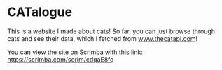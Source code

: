 # CATalogue

This is a website I made about cats! So far, you can just browse through cats and see their data, which I fetched from www.thecatapi.com!

You can view the site on Scrimba with this link: https://scrimba.com/scrim/cdqaE8fq
